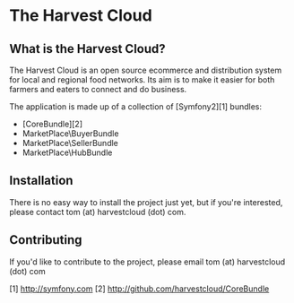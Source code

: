 The Harvest Cloud
=================

What is the Harvest Cloud?
--------------------------

The Harvest Cloud is an open source ecommerce and distribution system for local
and regional food networks.  Its aim is to make it easier for both farmers and
eaters to connect and do business.

The application is made up of a collection of [Symfony2][1] bundles:

  * [CoreBundle][2]
  * MarketPlace\BuyerBundle
  * MarketPlace\SellerBundle
  * MarketPlace\HubBundle

Installation
------------

There is no easy way to install the project just yet, but if you're interested,
please contact tom (at) harvestcloud (dot) com.

Contributing
------------

If you'd like to contribute to the project, please email tom (at) harvestcloud
(dot) com

[1] http://symfony.com
[2] http://github.com/harvestcloud/CoreBundle
